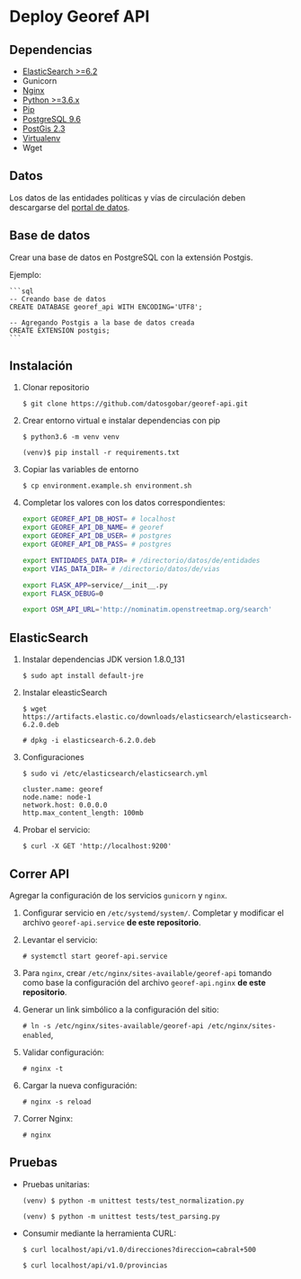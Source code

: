 # Deploy Georef API

## Dependencias

- [ElasticSearch >=6.2](https://www.elastic.co/guide/en/elasticsearch/reference/current/_installation.html)
- Gunicorn
- [Nginx](https://nginx.org/)
- [Python >=3.6.x](https://www.python.org/downloads/)
- [Pip](https://pip.pypa.io/en/stable/installing/)
- [PostgreSQL 9.6](https://www.postgresql.org/download/)
- [PostGis 2.3](http://postgis.net/install/)
- [Virtualenv](https://packaging.python.org/guides/installing-using-pip-and-virtualenv/)
- Wget

## Datos

Los datos de las entidades políticas y vías de circulación deben descargarse del [portal de datos](http://datos.gob.ar/).  

## Base de datos

Crear una base de datos en PostgreSQL con la extensión Postgis.

Ejemplo:

    ```sql
    -- Creando base de datos
    CREATE DATABASE georef_api WITH ENCODING='UTF8';
    
    -- Agregando Postgis a la base de datos creada
    CREATE EXTENSION postgis;
    ```

## Instalación

1. Clonar repositorio

    `$ git clone https://github.com/datosgobar/georef-api.git`
    
2. Crear entorno virtual e instalar dependencias con pip

    `$ python3.6 -m venv venv`
    
    `(venv)$ pip install -r requirements.txt`
    

3. Copiar las variables de entorno

    `$ cp environment.example.sh environment.sh`
    
4. Completar los valores con los datos correspondientes:

    ```bash
    export GEOREF_API_DB_HOST= # localhost
    export GEOREF_API_DB_NAME= # georef 
    export GEOREF_API_DB_USER= # postgres
    export GEOREF_API_DB_PASS= # postgres   
 
    export ENTIDADES_DATA_DIR= # /directorio/datos/de/entidades
    export VIAS_DATA_DIR= # /directorio/datos/de/vias
 
    export FLASK_APP=service/__init__.py
    export FLASK_DEBUG=0

    export OSM_API_URL='http://nominatim.openstreetmap.org/search'
    ```
 
## ElasticSearch

1. Instalar dependencias JDK version 1.8.0_131

    `$ sudo apt install default-jre`
  
2. Instalar eleasticSearch

    `$ wget https://artifacts.elastic.co/downloads/elasticsearch/elasticsearch-6.2.0.deb`

    `# dpkg -i elasticsearch-6.2.0.deb`

3. Configuraciones

    `$ sudo vi /etc/elasticsearch/elasticsearch.yml`

    ```
    cluster.name: georef
    node.name: node-1
    network.host: 0.0.0.0
    http.max_content_length: 100mb
    ```
    
4. Probar el servicio:

    `$ curl -X GET 'http://localhost:9200'`

## Correr API 

Agregar la configuración de los servicios `gunicorn` y `nginx`.

1. Configurar servicio en `/etc/systemd/system/`. Completar y modificar el archivo `georef-api.service` **de este repositorio**.

2. Levantar el servicio:

    `# systemctl start georef-api.service`

3. Para `nginx`, crear `/etc/nginx/sites-available/georef-api` tomando como base la configuración del archivo `georef-api.nginx` **de este repositorio**.

4. Generar un link simbólico a la configuración del sitio:

    `# ln -s /etc/nginx/sites-available/georef-api /etc/nginx/sites-enabled`,

5. Validar configuración:

    `# nginx -t`

6. Cargar la nueva configuración:

    `# nginx -s reload`

7. Correr Nginx:

    `# nginx`

## Pruebas

- Pruebas unitarias:

  `(venv) $ python -m unittest tests/test_normalization.py`
  
  `(venv) $ python -m unittest tests/test_parsing.py`
  
- Consumir mediante la herramienta CURL:

  `$ curl localhost/api/v1.0/direcciones?direccion=cabral+500`
  
  `$ curl localhost/api/v1.0/provincias`
